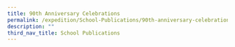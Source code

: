 ```yaml
---
title: 90th Anniversary Celebrations
permalink: /expedition/School-Publications/90th-anniversary-celebrations/
description: ""
third_nav_title: School Publications
---
```

